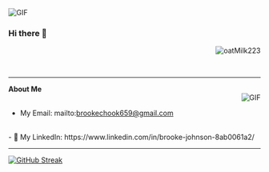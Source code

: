 <img align="center" alt="GIF" src="https://media.giphy.com/media/z2DkXIkweCy54nibgd/giphy.gif" />

### Hi there 👋

<p align="right"> <img src="https://komarev.com/ghpvc/?username=oatMilk223" alt="oatMilk223" /> </p> 
 </br>

---

**About Me**
<br>
<img align="right" alt="GIF" src="https://media.giphy.com/media/5xRW2cUKfcyQg/giphy.gif" />
<br>
- My Email: mailto:brookechook659@gmail.com
<br>
- 🔗 My LinkedIn: https://www.linkedin.com/in/brooke-johnson-8ab0061a2/
<br>
 
 ---
 
[![GitHub Streak](https://github-readme-streak-stats.herokuapp.com/?user=oatMilk223&theme=tokyonight)](https://git.io/streak-stats)






